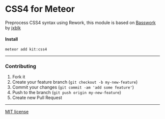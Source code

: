 # CSS4 for Meteor

Preprocess CSS4 syntax using Rework, this module is based on [Basswork](https://github.com/jxnblk/basswork) by [jxblk](https://github.com/jxnblk)

#### Install
```
meteor add kit:css4
```

---

### Contributing
1. Fork it
2. Create your feature branch (`git checkout -b my-new-feature`)
3. Commit your changes (`git commit -am 'add some feature'`)
4. Push to the branch (`git push origin my-new-feature`)
5. Create new Pull Request

---

[MIT license](http://opensource.org/licenses/MIT)